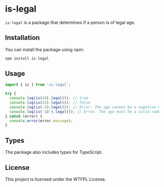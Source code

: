 # is-legal

`is-legal` is a package that determines if a person is of legal age.

## Installation

You can install the package using npm:

```bash
npm install is-legal
```

## Usage

```javascript
import { is } from 'is-legal';

try {
  console.log(is(20).legal()); // true
  console.log(is(15).legal()); // false
  console.log(is(-5).legal()); // Error: The age cannot be a negative number.
  console.log(is('18').legal()); // Error: The age must be a valid number.
} catch (error) {
  console.error(error.message);
}
```


## Types

The package also includes types for TypeScript.

## License

This project is licensed under the WTFPL License.

